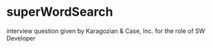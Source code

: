 # superWordSearch
interview question given by Karagozian &amp; Case, Inc. for the role of SW Developer
